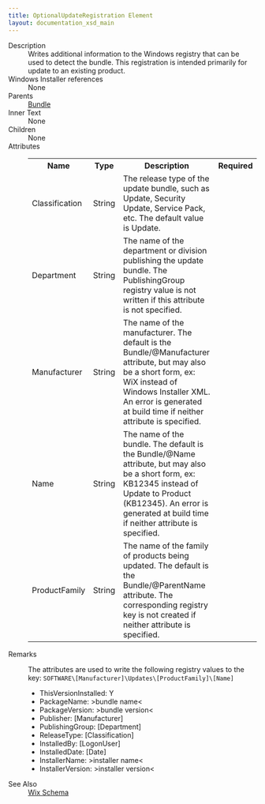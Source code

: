 ```yaml
---
title: OptionalUpdateRegistration Element
layout: documentation_xsd_main
---
```

<dl>
  <dt>Description</dt>
  <dd>Writes additional information to the Windows registry that can be used to detect the bundle.       This registration is intended primarily for update to an existing product.</dd>
  <dt>Windows Installer references</dt>
  <dd>None</dd>
  <dt>Parents</dt>
  <dd>
    <a href="../../wix/bundle/">Bundle</a>
  </dd>
  <dt>Inner Text</dt>
  <dd>None</dd>
  <dt>Children</dt>
  <dd>None</dd>
  <dt>Attributes</dt>
  <dd>
    <table cellspacing="0" cellpadding="0" class="schema">
      <tr>
        <th width="15%">Name</th>
        <th width="15%">Type</th>
        <th width="65%">Description</th>
        <th width="15%">Required</th>
      </tr>
      <tr>
        <td>Classification</td>
        <td>String</td>
        <td>The release type of the update bundle, such as Update, Security Update, Service Pack, etc.           The default value is Update.</td>
        <td>&nbsp;</td>
      </tr>
      <tr>
        <td>Department</td>
        <td>String</td>
        <td>The name of the department or division publishing the update bundle.           The PublishingGroup registry value is not written if this attribute is not specified.</td>
        <td>&nbsp;</td>
      </tr>
      <tr>
        <td>Manufacturer</td>
        <td>String</td>
        <td>The name of the manufacturer. The default is the Bundle/@Manufacturer attribute,           but may also be a short form, ex: WiX instead of Windows Installer XML.           An error is generated at build time if neither attribute is specified.</td>
        <td>&nbsp;</td>
      </tr>
      <tr>
        <td>Name</td>
        <td>String</td>
        <td>The name of the bundle. The default is the Bundle/@Name attribute,           but may also be a short form, ex: KB12345 instead of Update to Product (KB12345).           An error is generated at build time if neither attribute is specified.</td>
        <td>&nbsp;</td>
      </tr>
      <tr>
        <td>ProductFamily</td>
        <td>String</td>
        <td>The name of the family of products being updated. The default is the Bundle/@ParentName attribute.           The corresponding registry key is not created if neither attribute is specified.</td>
        <td>&nbsp;</td>
      </tr>
    </table>
  </dd>
  <dt>Remarks</dt>
  <dd><p>The attributes are used to write the following registry values to the key:           <code>SOFTWARE\[Manufacturer]\Updates\[ProductFamily]\[Name]</code></p><ul><li>ThisVersionInstalled: Y</li><li>PackageName: &gt;bundle name&lt;</li><li>PackageVersion: &gt;bundle version&lt;</li><li>Publisher: [Manufacturer]</li><li>PublishingGroup: [Department]</li><li>ReleaseType: [Classification]</li><li>InstalledBy: [LogonUser]</li><li>InstalledDate: [Date]</li><li>InstallerName: &gt;installer name&lt;</li><li>InstallerVersion: &gt;installer version&lt;</li></ul></dd>
  <dt>See Also</dt>
  <dd>
    <a href="../wix">Wix Schema</a>
  </dd>
</dl>

